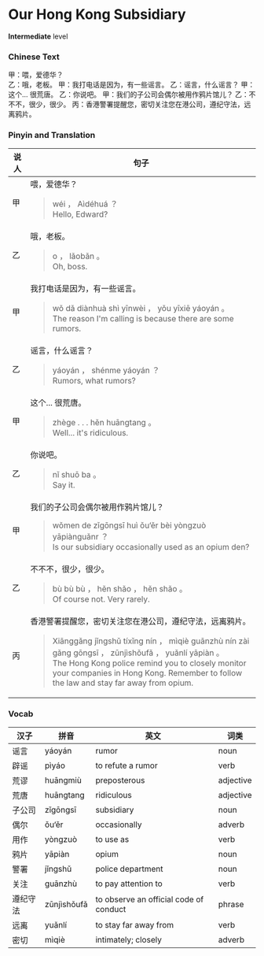 # Our Hong Kong Subsidiary
**Intermediate** level
### Chinese Text
甲：喂，爱德华？<br />乙：哦，老板。
甲：我打电话是因为，有一些谣言。
乙：谣言，什么谣言？
甲：这个... 很荒唐。
乙：你说吧。
甲：我们的子公司会偶尔被用作鸦片馆儿？
乙：不不不，很少，很少。
丙：香港警署提醒您，密切关注您在港公司，遵纪守法，远离鸦片。

### Pinyin and Translation
|说人|句子|
|----|----|
|甲|喂，爱德华？<blockquote>wéi ， Aìdéhuá ？<br />Hello, Edward?</blockquote>|
|乙|哦，老板。<blockquote>o ， lǎobǎn 。<br />Oh, boss.</blockquote>|
|甲|我打电话是因为，有一些谣言。<blockquote>wǒ dǎ diànhuà shì yīnwèi ， yǒu yīxiē yáoyán 。<br />The reason I'm calling is because there are some rumors.</blockquote>|
|乙|谣言，什么谣言？<blockquote>yáoyán ， shénme yáoyán ？<br />Rumors, what rumors?</blockquote>|
|甲|这个... 很荒唐。<blockquote>zhège . . .  hěn huāngtang 。<br />Well... it's ridiculous.</blockquote>|
|乙|你说吧。<blockquote>nǐ shuō ba 。<br />Say it.</blockquote>|
|甲|我们的子公司会偶尔被用作鸦片馆儿？<blockquote>wǒmen de zǐgōngsī huì ǒu‘ěr bèi yòngzuò yāpiànguǎnr ？<br />Is our subsidiary occasionally used as an opium den?</blockquote>|
|乙|不不不，很少，很少。<blockquote>bù bù bù ， hěn shǎo ， hěn shǎo 。<br />Of course not. Very rarely.</blockquote>|
|丙|香港警署提醒您，密切关注您在港公司，遵纪守法，远离鸦片。<blockquote>Xiānggǎng jǐngshǔ tíxǐng nín ， mìqiè guānzhù nín zài gǎng gōngsī ， zūnjìshǒufǎ ， yuǎnlí yāpiàn 。<br />The Hong Kong police remind you to closely monitor your companies in Hong Kong. Remember to follow the law and stay far away from opium.</blockquote>|
### Vocab
|汉子|拼音|英文|词类|
|----|----|----|----|
|谣言|yáoyán|rumor|noun|
|辟谣|pìyáo|to refute a rumor|verb|
|荒谬|huāngmiù|preposterous|adjective|
|荒唐|huāngtang|ridiculous|adjective|
|子公司|zǐgōngsī|subsidiary|noun|
|偶尔|ǒu‘ěr|occasionally|adverb|
|用作|yòngzuò|to use as|verb|
|鸦片|yāpiàn|opium|noun|
|警署|jǐngshǔ|police department|noun|
|关注|guānzhù|to pay attention to|verb|
|遵纪守法|zūnjìshǒufǎ|to observe an official code of conduct|phrase|
|远离|yuǎnlí|to stay far away from|verb|
|密切|mìqiè|intimately; closely|adverb|